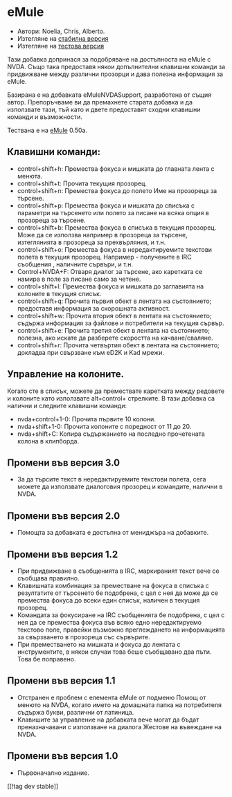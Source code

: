 # eMule #

*	Автори: Noelia, Chris, Alberto.
*	Изтегляне на [стабилна версия][1]
*	Изтегляне на [тестова версия][3]

Тази добавка допринася за подобряване на достъпноста на eMule с NVDA.  Също
така предоставя някои допълнителни клавишни команди за придвижване между
различни прозорци и дава полезна информация за eMule.

Базирана е на добавката eMuleNVDASupport, разработена от същия
автор. Препоръчваме ви да премахнете старата добавка и да използвате тази,
тъй като и двете предоставят сходни клавишни команди и възможности.

Тествана е на [eMule][2] 0.50a.

## Клавишни команди: ##

*	control+shift+h: Премества фокуса и мишката до главната лента с менюта.
*	control+shift+t: Прочита текущия прозорец.
*	control+shift+n: Премества фокуса до полето Име на прозореца за търсене.
*	control+shift+p: Премества фокуса и мишката до списъка с параметри на
  търсенето или полето за писане на всяка опция в прозореца за търсене.
*	control+shift+b: Премества фокуса в списъка в текущия прозорец. Може да се
  използва например в прозореца за търсене, изтеглянията в прозореца за
  прехвърляния, и т.н.
*	control+shift+o: Премества фокуса в нередактируемите текстови полета в
  текущия прозорец. Например - получените в IRC съобщения , наличните
  сървъри, и т.н.
*	Control+NVDA+F: Отваря диалог за търсене, ако каретката се намира в поле
  за писане само за четене.
*	control+shift+l: Премества фокуса и мишката до заглавията на колоните в
  текущия списък.
*	control+shift+q: Прочита първия обект в лентата на състоянието; предоставя
  информация за скорошната активност.
*	control+shift+w: Прочита втория обект в лентата на състоянието; съдържа
  информация за файлове и потребители на текущия сървър.
*	control+shift+e: Прочита третия обект в лентата на състоянието; полезна,
  ако искате да разберете скоростта на качване/сваляне.
*	control+shift+r: Прочита четвъртия обект в лентата на състоянието;
  докладва при свързване към eD2K и Kad мрежи.

## Управление на колоните. ##

Когато сте в списък, можете да премествате каретката между редовете и
колоните като използвате alt+control+ стрелките.  В тази добавка са налични
и следните клавишни команди:

*	nvda+control+1-0: Прочита първите 10 колони.
*	nvda+shift+1-0: Прочита колоните с поредност от 11 до 20.
*	nvda+shift+C: Копира съдържанието на последно прочетената колона в
  клипборда.

## Промени във версия 3.0 ##
*	 За да търсите текст в нередактируемите текстови полета, сега можете да
   използвате диалоговия прозорец и командите, налични в NVDA.

## Промени във версия 2.0 ##
*	 Помощта за добавката е достъпна от мениджъра на добавките.

## Промени във версия 1.2 ##
*	 При придвижване в съобщенията в IRC, маркираният текст вече се съобщава
   правилно.
*	 Клавишната комбинация за преместване на фокуса в списъка с резултатите от
   търсенето бе подобрена, с цел с нея да може да се премества фокуса до
   всеки един списък, наличен в текущия прозорец.
*	 Командата за фокусиране на IRC съобщенията бе подобрена, с цел с нея да
   се премества фокуса във всяко едно нередактируемо текстово поле, правейки
   възможно преглеждането на информацията за свързването в прозореца със
   сървърите.
*	 При преместването на мишката и фокуса до лентата с инструментите, в някои
   случаи това беше съобщавано два пъти. Това бе поправено.

## Промени във версия 1.1 ##
*	 Отстранен е проблем с елемента eMule от подменю Помощ от менюто на NVDA,
   когато името на домашната папка на потребителя съдържа букви, различни от
   латиница.
*	 Клавишите за управление на добавката вече могат да бъдат преназначавани с
   използване на диалога Жестове на въвеждане на NVDA.

## Промени във версия 1.0 ##
*	 Първоначално издание.

[[!tag dev stable]]

[1]: https://addons.nvda-project.org/files/get.php?file=em

[2]: http://www.emule-project.net

[3]: https://addons.nvda-project.org/files/get.php?file=em-dev
